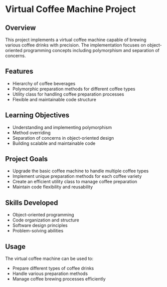 # Virtual Coffee Machine Project

## Overview
This project implements a virtual coffee machine capable of brewing various coffee drinks with precision. The implementation focuses on object-oriented programming concepts including polymorphism and separation of concerns.

## Features
- Hierarchy of coffee beverages
- Polymorphic preparation methods for different coffee types
- Utility class for handling coffee preparation processes
- Flexible and maintainable code structure

## Learning Objectives
- Understanding and implementing polymorphism
- Method overriding
- Separation of concerns in object-oriented design
- Building scalable and maintainable code

## Project Goals
- Upgrade the basic coffee machine to handle multiple coffee types
- Implement unique preparation methods for each coffee variety
- Create an efficient utility class to manage coffee preparation
- Maintain code flexibility and reusability

## Skills Developed
- Object-oriented programming
- Code organization and structure
- Software design principles
- Problem-solving abilities

## Usage
The virtual coffee machine can be used to:
- Prepare different types of coffee drinks
- Handle various preparation methods
- Manage coffee brewing processes efficiently

